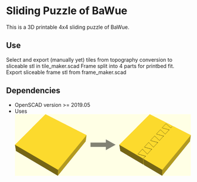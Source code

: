 # Sliding Puzzle of BaWue

This is a 3D printable 4x4 sliding puzzle of BaWue.

## Use
Select and export (manually yet) tiles from topography conversion to sliceable stl in tile_maker.scad
Frame split into 4 parts for printbed fit. Export sliceable frame stl from frame_maker.scad

## Dependencies
* OpenSCAD version >= 2019.05
* Uses ![Dovetail](https://github.com/hugokernel/OpenSCAD_Dovetail/blob/master/example.png?raw=true)


